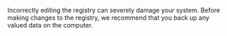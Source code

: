 <Token xmlns:xlink="http://www.w3.org/1999/xlink">Incorrectly editing the registry can severely damage your system. Before making changes to the registry, we recommend that you back up any valued data on the computer.</Token>